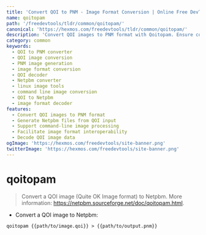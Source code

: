 ```yaml
---
title: 'Convert QOI to PNM - Image Format Conversion | Online Free DevTools by Hexmos'
name: qoitopam
path: '/freedevtools/tldr/common/qoitopam/'
canonical: 'https://hexmos.com/freedevtools/tldr/common/qoitopam/'
description: 'Convert QOI images to PNM format with Qoitopam. Ensure compatibility across platforms. Free online tool, no registration required.'
category: common
keywords:
  - QOI to PNM converter
  - QOI image conversion
  - PNM image generation
  - image format conversion
  - QOI decoder
  - Netpbm converter
  - linux image tools
  - command line image conversion
  - QOI to Netpbm
  - image format decoder
features:
  - Convert QOI images to PNM format
  - Generate Netpbm files from QOI input
  - Support command-line image processing
  - Facilitate image format interoperability
  - Decode QOI image data
ogImage: 'https://hexmos.com/freedevtools/site-banner.png'
twitterImage: 'https://hexmos.com/freedevtools/site-banner.png'
---
```


# qoitopam

> Convert a QOI image (Quite OK Image format) to Netpbm.
> More information: <https://netpbm.sourceforge.net/doc/qoitopam.html>.

- Convert a QOI image to Netpbm:

`qoitopam {{path/to/image.qoi}} > {{path/to/output.pnm}}`
